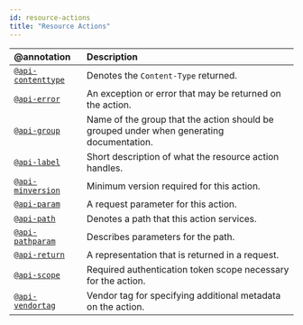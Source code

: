 ```yaml
---
id: resource-actions
title: "Resource Actions"
---
```


| @annotation | Description |
| :--- | :--- |
| [`@api-contenttype`](reference-api-contenttype.md) | Denotes the `Content-Type` returned. |
| [`@api-error`](reference-api-error.md) | An exception or error that may be returned on the action. |
| [`@api-group`](reference-api-group.md) | Name of the group that the action should be grouped under when generating documentation. |
| [`@api-label`](reference-api-label.md) | Short description of what the resource action handles. |
| [`@api-minversion`](reference-api-minversion.md) | Minimum version required for this action. |
| [`@api-param`](reference-api-param.md) | A request parameter for this action. |
| [`@api-path`](reference-api-path.md) | Denotes a path that this action services. |
| [`@api-pathparam`](reference-api-pathparam.md) | Describes parameters for the path. |
| [`@api-return`](reference-api-return.md) | A representation that is returned in a request. |
| [`@api-scope`](reference-api-scope.md) | Required authentication token scope necessary for the action. |
| [`@api-vendortag`](reference-api-vendortag.md) | Vendor tag for specifying additional metadata on the action. |
